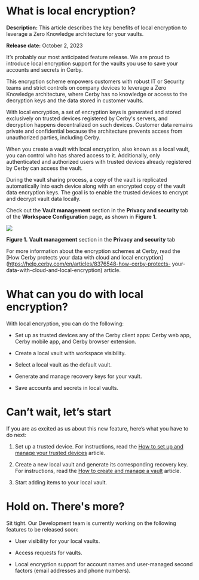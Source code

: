 # What is local encryption?

**Description:** This article describes the key benefits of local encryption to leverage a Zero Knowledge architecture for your vaults.

**Release date:** October 2, 2023

It’s probably our most anticipated feature release. We are proud to introduce
local encryption support for the vaults you use to save your accounts and
secrets in Cerby.

This encryption scheme empowers customers with robust IT or Security teams and
strict controls on company devices to leverage a Zero Knowledge architecture,
where Cerby has no knowledge or access to the decryption keys and the data
stored in customer vaults.

With local encryption, a set of encryption keys is generated and stored
exclusively on trusted devices registered by Cerby's servers, and decryption
happens decentralized on such devices. Customer data remains private and
confidential because the architecture prevents access from unauthorized
parties, including Cerby.

When you create a vault with local encryption, also known as a local vault,
you can control who has shared access to it. Additionally, only authenticated
and authorized users with trusted devices already registered by Cerby can
access the vault.

During the vault sharing process, a copy of the vault is replicated
automatically into each device along with an encrypted copy of the vault data
encryption keys. The goal is to enable the trusted devices to encrypt and
decrypt vault data locally.

Check out the **Vault management** section in the **Privacy and security** tab
of the **Workspace Configuration** page, as shown in **Figure 1**.

![](gitbook/imagesRQTemBxkM6-bkhXN9M_1P4Xy-C4YvJ1qGNhE6HM46xs5vZrEzmfdSKW6vny8aAxjjrbFhlHIUBeG_QmAU4M0BQvHRzOpwBwjzrtu6QUnwXfxRH0b_EZWLI0MpAKj4kbhSM2eejiE2Mj1pMTUWI4Hkqk)

**Figure 1.** **Vault management** section in the **Privacy and security** tab

For more information about the encryption schemes at Cerby, read the [How
Cerby protects your data with cloud and local
encryption](https://help.cerby.com/en/articles/8376548-how-cerby-protects-
your-data-with-cloud-and-local-encryption) article.

# What can you do with local encryption?

With local encryption, you can do the following:

  * Set up as trusted devices any of the Cerby client apps: Cerby web app, Cerby mobile app, and Cerby browser extension.

  * Create a local vault with workspace visibility.

  * Select a local vault as the default vault.

  * Generate and manage recovery keys for your vault.

  * Save accounts and secrets in local vaults.

# Can’t wait, let’s start

If you are as excited as us about this new feature, here’s what you have to do
next:

  1. Set up a trusted device. For instructions, read the [How to set up and manage your trusted devices](https://help.cerby.com/en/articles/8142370-how-to-set-up-and-manage-your-trusted-devices) article.

  2. Create a new local vault and generate its corresponding recovery key. For instructions, read the [How to create and manage a vault](https://help.cerby.com/en/articles/8376564-how-to-create-and-manage-a-vault) article.

  3. Start adding items to your local vault.

# Hold on. There's more?

Sit tight. Our Development team is currently working on the following features
to be released soon:

  * User visibility for your local vaults.

  * Access requests for vaults.

  * Local encryption support for account names and user-managed second factors (email addresses and phone numbers).

